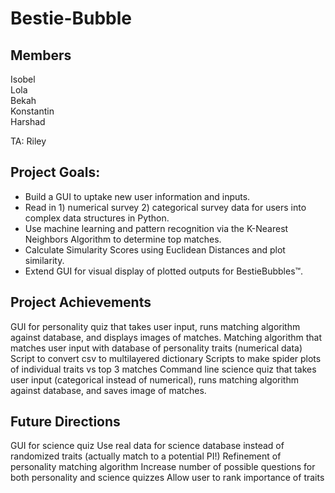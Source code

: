 # Bestie-Bubble

## Members
Isobel  
Lola  
Bekah  
Konstantin  
Harshad   

TA: Riley

## Project Goals:
* Build a GUI to uptake new user information and inputs. 
* Read in 1) numerical survey 2) categorical survey data for users into complex data structures in Python.
* Use machine learning and pattern recognition via the K-Nearest Neighbors Algorithm to determine top matches.
* Calculate Simularity Scores using Euclidean Distances and plot similarity.
* Extend GUI for visual display of plotted outputs for BestieBubbles&trade;.

## Project Achievements
GUI for personality quiz that takes user input, runs matching algorithm against database, and displays images of matches.
Matching algorithm that matches user input with database of personality traits (numerical data)
Script to convert csv to multilayered dictionary
Scripts to make spider plots of individual traits vs top 3 matches
Command line science quiz that takes user input (categorical instead of numerical), runs matching algorithm against database, and saves image of matches.

## Future Directions
GUI for science quiz
Use real data for science database instead of randomized traits (actually match to a potential PI!)
Refinement of personality matching algorithm
Increase number of possible questions for both personality and science quizzes
Allow user to rank importance of traits
